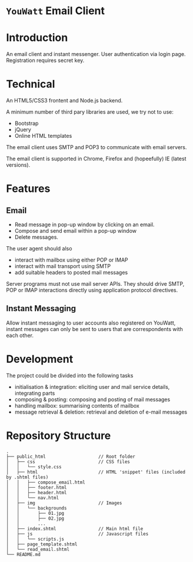 # `YouWatt` Email Client

# Introduction

An email client and instant messenger. User authentication via login page.
Registration requires secret key.


# Technical

An HTML5/CSS3 frontent and Node.js backend.

A minimum number of third pary libraries are used, we try not to use:
- Bootstrap
- jQuery
- Online HTML templates

The email client uses SMTP and POP3 to communicate with email servers.

The email client is supported in Chrome, Firefox and (hopeefully) IE (latest versions).

# Features

## Email

* Read message in pop-up window by clicking on an email.
* Compose and send email within a pop-up window
* Delete messages.

The user agent should also
* interact with mailbox using either POP or IMAP
* interact with mail transport using SMTP
* add suitable headers to posted mail messages

Server programs must not use mail server APIs. They should drive SMTP, POP or IMAP interactions directly using application protocol directives.

## Instant Messaging

Allow instant messaging to user accounts also registered on YouWatt, instant messages can only be sent to users that are correspondents with each other.

# Development

The project could be divided into the following tasks

* initialisation & integration: eliciting user and mail service details, integrating parts
* composing & posting: composing and posting of mail messages
* handling mailbox: summarising contents of mailbox
* message retrieval & deletion: retrieval and deletion of e-mail messages

# Repository Structure
```
.
├── public_html                    // Root folder 
│   ├── css                        // CSS files
│   │   └── style.css
│   ├── html                       // HTML 'snippet' files (included by .shtml files)
│   │   ├── compose_email.html
│   │   ├── footer.html
│   │   ├── header.html
│   │   └── nav.html
│   ├── img                        // Images
│   │   └── backgrounds
│   │       ├── 01.jpg
│   │       ├── 02.jpg
│   │       ...
│   ├── index.shtml                // Main html file
│   ├── js                         // Javascript files 
│   │   └── scripts.js
│   ├── page_template.shtml
│   └── read_email.shtml
└── README.md

```
